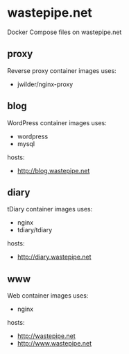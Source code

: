# wastepipe.net
Docker Compose files on wastepipe.net

## proxy
Reverse proxy container images uses:

* jwilder/nginx-proxy

## blog
WordPress container images uses:

* wordpress
* mysql

hosts:
* <http://blog.wastepipe.net>

## diary
tDiary container images uses:

* nginx
* tdiary/tdiary

hosts:
* <http://diary.wastepipe.net>

## www
Web container images uses:

* nginx

hosts:
* <http://wastepipe.net>
* <http://www.wastepipe.net>

